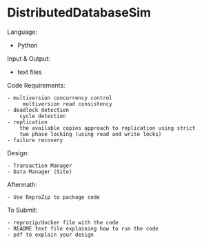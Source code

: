 # DistributedDatabaseSim

Language: 

  - Python
  
Input & Output:

  - text files

Code Requirements:

	- multiversion concurrency control
		 multiversion read consistency
	- deadlock detection
		cycle detection
	- replication
		the available copies approach to replication using strict
		two phase locking (using read and write locks)
	- failure recovery

Design:

	- Transaction Manager
	- Data Manager (Site)

Aftermath:

	- Use ReproZip to package code

To Submit:

	- reprozip/docker file with the code
	- README text file explaining how to run the code
	- pdf to explain your design


